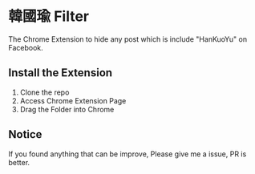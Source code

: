 # 韓國瑜 Filter

The Chrome Extension to hide any post which is include "HanKuoYu" on Facebook.

## Install the Extension
1. Clone the repo
2. Access Chrome Extension Page
3. Drag the Folder into Chrome

## Notice
If you found anything that can be improve, Please give me a issue, PR is better.